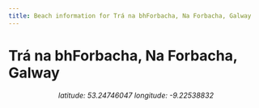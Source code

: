 ```yaml
---
title: Beach information for Trá na bhForbacha, Na Forbacha, Galway
---
```

# Trá na bhForbacha, Na Forbacha, Galway 

<div align="center"><i>latitude: 53.24746047 longitude: -9.22538832</i></div>